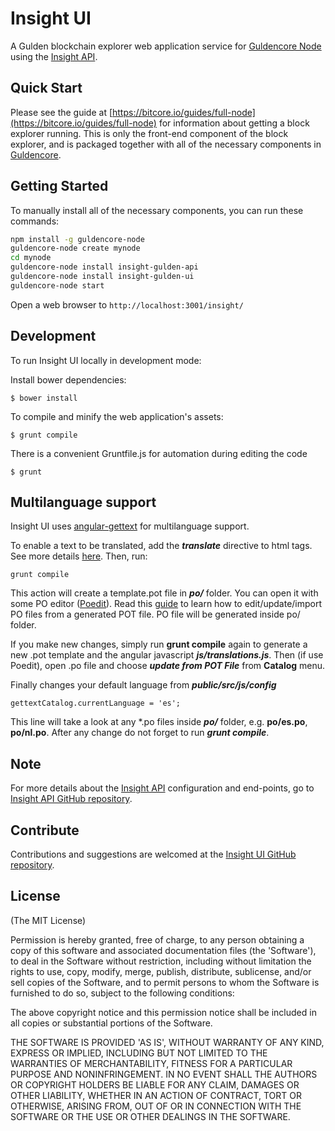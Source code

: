 # Insight UI

A Gulden blockchain explorer web application service for [Guldencore Node](https://github.com/guldenchain/guldencore-node) using the [Insight API](https://github.com/guldenchain/insight-gulden-api).

## Quick Start

Please see the guide at [https://bitcore.io/guides/full-node](https://bitcore.io/guides/full-node) for information about getting a block explorer running. This is only the front-end component of the block explorer, and is packaged together with all of the necessary components in [Guldencore](https://github.com/guldenchain/guldencore).

## Getting Started

To manually install all of the necessary components, you can run these commands:

```bash
npm install -g guldencore-node
guldencore-node create mynode
cd mynode
guldencore-node install insight-gulden-api
guldencore-node install insight-gulden-ui
guldencore-node start
```

Open a web browser to `http://localhost:3001/insight/`

## Development

To run Insight UI locally in development mode:

Install bower dependencies:

```
$ bower install
```

To compile and minify the web application's assets:

```
$ grunt compile
```

There is a convenient Gruntfile.js for automation during editing the code

```
$ grunt
```

## Multilanguage support

Insight UI uses [angular-gettext](http://angular-gettext.rocketeer.be) for multilanguage support.

To enable a text to be translated, add the ***translate*** directive to html tags. See more details [here](http://angular-gettext.rocketeer.be/dev-guide/annotate/). Then, run:

```
grunt compile
```

This action will create a template.pot file in ***po/*** folder. You can open it with some PO editor ([Poedit](http://poedit.net)). Read this [guide](http://angular-gettext.rocketeer.be/dev-guide/translate/) to learn how to edit/update/import PO files from a generated POT file. PO file will be generated inside po/ folder.

If you make new changes, simply run **grunt compile** again to generate a new .pot template and the angular javascript ***js/translations.js***. Then (if use Poedit), open .po file and choose ***update from POT File*** from **Catalog** menu.

Finally changes your default language from ***public/src/js/config***

```
gettextCatalog.currentLanguage = 'es';
```

This line will take a look at any *.po files inside ***po/*** folder, e.g.
**po/es.po**, **po/nl.po**. After any change do not forget to run ***grunt
compile***.


## Note

For more details about the [Insight API](https://github.com/guldenchain/insight-gulden-api) configuration and end-points, go to [Insight API GitHub repository](https://github.com/guldenchain/insight-gulden-api).

## Contribute

Contributions and suggestions are welcomed at the [Insight UI GitHub repository](https://github.com/guldenchain/insight-gulden-ui).


## License
(The MIT License)

Permission is hereby granted, free of charge, to any person obtaining
a copy of this software and associated documentation files (the
'Software'), to deal in the Software without restriction, including
without limitation the rights to use, copy, modify, merge, publish,
distribute, sublicense, and/or sell copies of the Software, and to
permit persons to whom the Software is furnished to do so, subject to
the following conditions:

The above copyright notice and this permission notice shall be
included in all copies or substantial portions of the Software.

THE SOFTWARE IS PROVIDED 'AS IS', WITHOUT WARRANTY OF ANY KIND,
EXPRESS OR IMPLIED, INCLUDING BUT NOT LIMITED TO THE WARRANTIES OF
MERCHANTABILITY, FITNESS FOR A PARTICULAR PURPOSE AND NONINFRINGEMENT.
IN NO EVENT SHALL THE AUTHORS OR COPYRIGHT HOLDERS BE LIABLE FOR ANY
CLAIM, DAMAGES OR OTHER LIABILITY, WHETHER IN AN ACTION OF CONTRACT,
TORT OR OTHERWISE, ARISING FROM, OUT OF OR IN CONNECTION WITH THE
SOFTWARE OR THE USE OR OTHER DEALINGS IN THE SOFTWARE.

